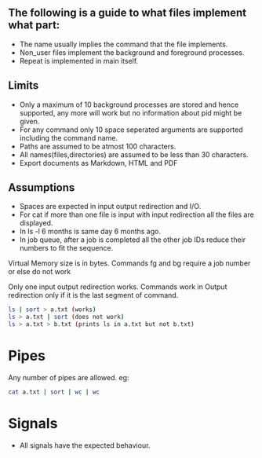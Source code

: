 ## The following is a guide to what files implement what part:

- The name usually implies the command that the file implements.
- Non_user files implement the background and foreground processes.
- Repeat is implemented in main itself. 


## Limits

- Only a maximum of 10 background processes are stored and hence supported, any more will work but no information about pid might be given.
- For any command only 10 space seperated arguments are supported including the command name.
- Paths are assumed to be atmost 100 characters.
- All names(files,directories) are assumed to be less than 30 characters.
- Export documents as Markdown, HTML and PDF

## Assumptions
- Spaces are expected in input output redirection and I/O.
- For cat if more than one file is input with input redirection all the files are displayed.
- In ls -l 6 months is same day 6 months ago.
- In job queue, after a job is completed all the other job IDs reduce their numbers to fit the sequence.

Virtual Memory size is in bytes.
Commands fg and bg require a job number or else do not work

Only one input output redirection works.
Commands work in Output redirection only if it is the last segment of command.
```sh
ls | sort > a.txt (works)
ls > a.txt | sort (does not work)
ls > a.txt > b.txt (prints ls in a.txt but not b.txt)
```
# Pipes
Any number of pipes are allowed.
eg:
```sh
cat a.txt | sort | wc | wc
```

# Signals
- All signals have the expected behaviour.





